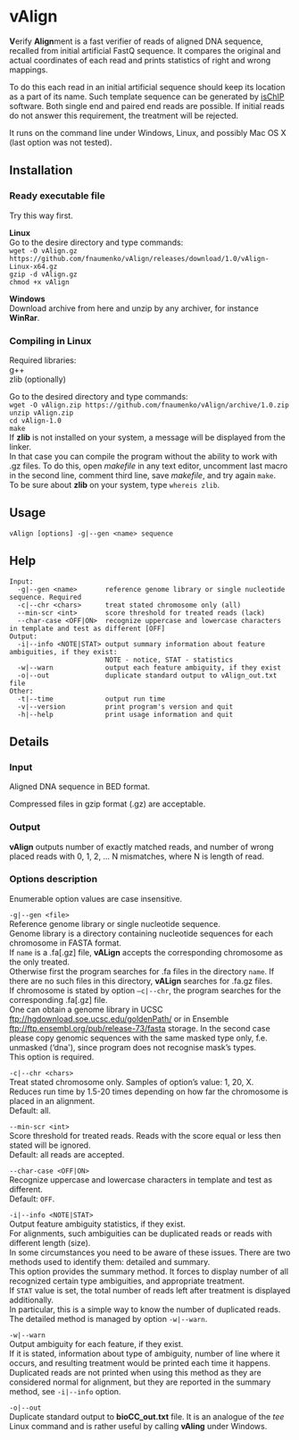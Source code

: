 # vAlign
**V**erify **Align**ment is a fast verifier of reads of aligned DNA sequence, recalled from initial artificial FastQ sequence. 
It compares the original and actual coordinates of each read and prints statistics of right and wrong mappings.

To do this each read in an initial artificial sequence should keep its location as a part of its name. 
Such template sequence can be generated by [isChIP](https://github.com/fnaumenko/isChIP) software. 
Both single end and paired end reads are possible. 
If initial reads do not answer this requirement, the treatment will be rejected.

It runs on the command line under Windows, Linux, and possibly Mac OS X (last option was not tested).

## Installation
### Ready executable file
Try this way first. 

**Linux**<br>
Go to the desire directory and type commands:<br>
```wget -O vAlign.gz https://github.com/fnaumenko/vAlign/releases/download/1.0/vAlign-Linux-x64.gz```<br>
```gzip -d vAlign.gz```<br>
```chmod +x vAlign```

**Windows**<br>
Download archive from here and unzip by any archiver, for instance **WinRar**.

### Compiling in Linux
Required libraries:<br>
g++<br>
zlib (optionally)

Go to the desired directory and type commands:<br>
```wget -O vAlign.zip https://github.com/fnaumenko/vAlign/archive/1.0.zip```<br>
```unzip vAlign.zip```<br>
```cd vAlign-1.0```<br>
```make```<br>
If **zlib** is not installed on your system, a message will be displayed from the linker.<br>
In that case you can compile the program without the ability to work with .gz files. 
To do this, open *makefile* in any text editor, uncomment last macro in the second line, comment third line, save *makefile*, and try again ```make```.<br>
To be sure about **zlib** on your system, type ```whereis zlib```.

## Usage
```vAlign [options] -g|--gen <name> sequence```

## Help
```
Input:
  -g|--gen <name>       reference genome library or single nucleotide sequence. Required
  -c|--chr <chars>      treat stated chromosome only (all)
  --min-scr <int>       score threshold for treated reads (lack)
  --char-case <OFF|ON>  recognize uppercase and lowercase characters in template and test as different [OFF]
Output:
  -i|--info <NOTE|STAT> output summary information about feature ambiguities, if they exist:
                        NOTE - notice, STAT - statistics
  -w|--warn             output each feature ambiguity, if they exist
  -o|--out              duplicate standard output to vAlign_out.txt file
Other:
  -t|--time             output run time
  -v|--version          print program's version and quit
  -h|--help             print usage information and quit
  ```

## Details

### Input
Aligned DNA sequence in BED format.

Compressed files in gzip format (.gz) are acceptable.

### Output
**vAlign** outputs number of exactly matched reads, and number of wrong placed reads with 0, 1, 2, … N mismatches, where N is length of read.

### Options description
Enumerable option values are case insensitive.

```-g|--gen <file>```<br>
Reference genome library or single nucleotide sequence.<br>
Genome library is a directory containing nucleotide sequences for each chromosome in FASTA format.<br>
If ```name``` is a .fa[.gz] file, **vALign** accepts the corresponding chromosome as the only treated.<br>
Otherwise first the program searches for .fa files in the directory ```name```. If there are no such files in this directory, **vALign** searches for .fa.gz files.<br>
If chromosome is stated by option ```–c|--chr```, the program searches for the corresponding .fa[.gz] file.<br>
One can obtain a genome library in UCSC ftp://hgdownload.soe.ucsc.edu/goldenPath/ or in Ensemble ftp://ftp.ensembl.org/pub/release-73/fasta storage. 
In the second case please copy genomic sequences with the same masked type only, f.e. unmasked (‘dna'), since program does not recognise mask’s types.<br>
This option is required.

```-c|--chr <chars>```<br>
Treat stated chromosome only. Samples of option’s value: 1, 20, X.<br>
Reduces run time by 1.5-20 times depending on how far the chromosome is placed in an alignment.<br>
Default: all.

```--min-scr <int>```<br>
Score threshold for treated reads. Reads with the score equal or less then stated will be ignored.<br>
Default: all reads are accepted.

```--char-case <OFF|ON>```<br>
Recognize uppercase and lowercase characters in template and test as different.<br>
Default: ```OFF```.

```-i|--info <NOTE|STAT>```<br>
Output feature ambiguity statistics, if they exist.<br> 
For alignments, such ambiguities can be duplicated reads or reads with different length (size).<br>
In some circumstances you need to be aware of these issues. 
There are two methods used to identify them: detailed and summary.<br>
This option provides the summary method. 
It forces to display number of all recognized certain type ambiguities, and appropriate treatment.<br>
If ```STAT``` value is set, the total number of reads left after treatment is displayed additionally.<br>
In particular, this is a simple way to know the number of duplicated reads.<br>
The detailed method is managed by option ```-w|--warn```.

```-w|--warn```<br>
Output ambiguity for each feature, if they exist.<br>
If it is stated, information about type of ambiguity, number of line where it occurs, and resulting treatment would be printed each time it happens.<br>
Duplicated reads are not printed when using this method as they are considered normal for alignment, but they are reported in the summary method, see ```-i|--info``` option.

```-o|--out```<br>
Duplicate standard output to **bioCC_out.txt** file. 
It is an analogue of the *tee* Linux command and is rather useful by calling **vAling** under Windows.


